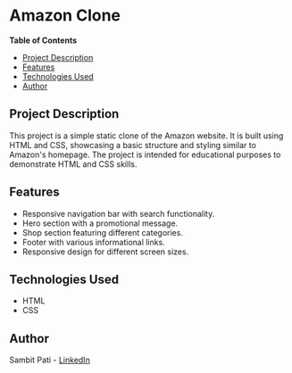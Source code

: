 # Amazon Clone

**Table of Contents**

- [Project Description](#project-description)
- [Features](#features)
- [Technologies Used](#technologies-used)
- [Author](#author)

## Project Description

This project is a simple static clone of the Amazon website. It is built using HTML and CSS, showcasing a basic structure and styling similar to Amazon's homepage. The project is intended for educational purposes to demonstrate HTML and CSS skills.

## Features

- Responsive navigation bar with search functionality.
- Hero section with a promotional message.
- Shop section featuring different categories.
- Footer with various informational links.
- Responsive design for different screen sizes.

## Technologies Used

- HTML
- CSS

## Author

Sambit Pati - [LinkedIn](https://www.linkedin.com/in/sambit-pati?lipi=urn%3Ali%3Apage%3Ad_flagship3_profile_view_base_contact_details%3BdZR0%2B4RHTtGheWhvaMrZZg%3D%3D)
